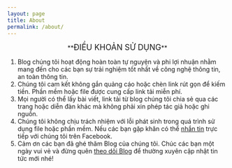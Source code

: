 ```yaml
---
layout: page
title: About
permalink: /about/
---
```


<div style="text-align: center;">**<span style="font-size: large;">ĐIỀU KHOẢN SỬ DỤNG</span>**</div>

1.  Blog chúng tôi hoạt động hoàn toàn tự nguyện và phi lợi nhuận nhằm mang đến cho các bạn sự trải nghiệm tốt nhất về công nghệ thông tin, an toàn thông tin. 
2.  Chúng tôi cam kết không gắn quảng cáo hoặc chèn link rút gọn để kiếm tiền. Phần mềm hoặc file được cung cấp link tải miễn phí.
3.  Mọi người có thể lấy bài viết, link tải từ blog chúng tôi chia sẻ qua các trang hoặc diễn đàn khác mà không phải xin phép tác giả hoặc ghi nguồn.
4.  Chúng tôi không chịu trách nhiệm với lỗi phát sinh trong quá trình sử dụng file hoặc phần mềm. Nếu các bạn gặp khăn có thể [nhắn tin](https://facebook.com/tht97 "Hỗ trợ trực tuyến") trực tiếp với chúng tôi trên Facebook.
5.  Cảm ơn các bạn đã ghé thăm Blog của chúng tôi. Chúc các bạn một ngày vui vẻ và đừng quên [theo dõi Blog](http://thanhuutuan.github.io "Theo dõi Blog này") để thường xuyên cập nhật tin tức mới nhé!



